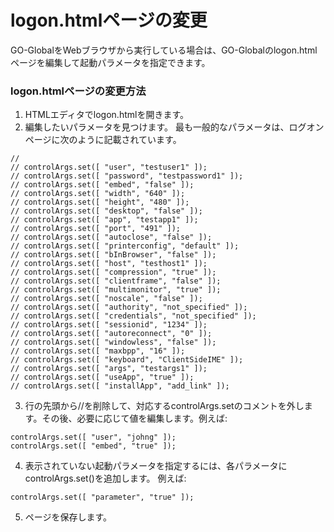 # logon.htmlページの変更

GO-GlobalをWebブラウザから実行している場合は、GO-Globalのlogon.htmlページを編集して起動パラメータを指定できます。

### logon.htmlページの変更方法

1. HTMLエディタでlogon.htmlを開きます。
2. 編集したいパラメータを見つけます。 最も一般的なパラメータは、ログオンページに次のように記載されています。

```
//
// controlArgs.set([ "user", "testuser1" ]);
// controlArgs.set([ "password", "testpassword1" ]);
// controlArgs.set([ "embed", "false" ]);
// controlArgs.set([ "width", "640" ]);
// controlArgs.set([ "height", "480" ]);
// controlArgs.set([ "desktop", "false" ]);
// controlArgs.set([ "app", "testapp1" ]);
// controlArgs.set([ "port", "491" ]);
// controlArgs.set([ "autoclose", "false" ]);
// controlArgs.set([ "printerconfig", "default" ]);
// controlArgs.set([ "bInBrowser", "false" ]);
// controlArgs.set([ "host", "testhost1" ]);
// controlArgs.set([ "compression", "true" ]);
// controlArgs.set([ "clientframe", "false" ]);
// controlArgs.set([ "multimonitor", "true" ]);
// controlArgs.set([ "noscale", "false" ]);
// controlArgs.set([ "authority", "not_specified" ]);
// controlArgs.set([ "credentials", "not_specified" ]);
// controlArgs.set([ "sessionid", "1234" ]);
// controlArgs.set([ "autoreconnect", "0" ]);
// controlArgs.set([ "windowless", "false" ]);
// controlArgs.set([ "maxbpp", "16" ]);
// controlArgs.set([ "keyboard", "ClientSideIME" ]);
// controlArgs.set([ "args", "testargs1" ]);
// controlArgs.set([ "useApp", "true" ]);
// controlArgs.set([ "installApp", "add_link" ]);
```
3. 行の先頭から//を削除して、対応するcontrolArgs.setのコメントを外します。その後、必要に応じて値を編集します。例えば:

```
controlArgs.set([ "user", "johng" ]);
controlArgs.set([ "embed", "true" ]);
```
4. 表示されていない起動パラメータを指定するには、各パラメータにcontrolArgs.set()を追加します。 例えば:

```
controlArgs.set([ "parameter", "true" ]);
```
5. ページを保存します。
